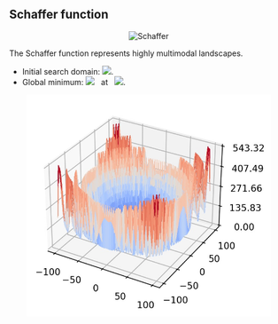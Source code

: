 ## Schaffer function

<div align="center"> <img src="https://latex.codecogs.com/svg.latex?&space;f(\mathbf{x})=\frac{1}{d-1}(\sum_{i=1}^{d-1}(\sqrt{s_i}+\sqrt{s_i}\sin^2(50s_i^{\frac{1}{5}})))^2}&nbsp;\text{with}\quad{s_i}=\sqrt{x_i^2+x_{i+1}^2}." title="Schaffer"/> </div>

The Schaffer function represents highly multimodal landscapes.  

- Initial search domain: <img src="https://latex.codecogs.com/svg.latex?&space;\mathbf{x}\in[-100,100]^d" title=" "/>.
- Global minimum: <img src="https://latex.codecogs.com/svg.latex?&space;f(\mathbf{x}_{opt})=0" title=" "/> &nbsp; at &nbsp; <img src="https://latex.codecogs.com/svg.latex?&space;\mathbf{x}_{opt}=(1,\ldots,1)" title=" "/>.

<div align="center"> 
  <img src="image/Schaffer.jpg" alt="Schaffer" height="400"/> 
</div>



